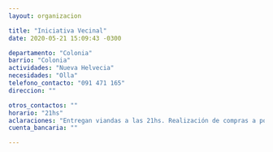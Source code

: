 ```yaml
---
layout: organizacion

title: "Iniciativa Vecinal"
date: 2020-05-21 15:09:43 -0300

departamento: "Colonia"
barrio: "Colonia"
actividades: "Nueva Helvecia"
necesidades: "Olla"
telefono_contacto: "091 471 165"
direccion: ""

otros_contactos: ""
horario: "21hs"
aclaraciones: "Entregan viandas a las 21hs. Realización de compras a población de riesgo"
cuenta_bancaria: ""

---
```

